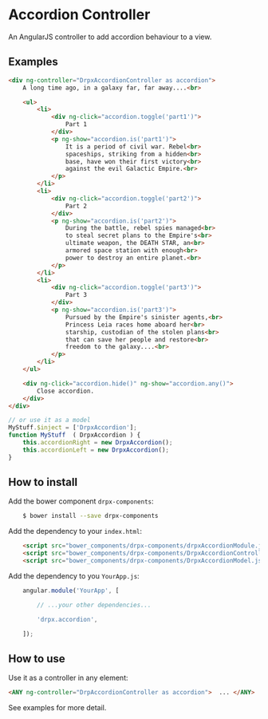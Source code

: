Accordion Controller
====================

An AngularJS controller to add accordion behaviour to a view.


Examples
--------

```html
<div ng-controller="DrpxAccordionController as accordion">
    A long time ago, in a galaxy far, far away....<br>

    <ul>
        <li>
            <div ng-click="accordion.toggle('part1')">
                Part 1
            </div>
            <p ng-show="accordion.is('part1')">
                It is a period of civil war. Rebel<br>
                spaceships, striking from a hidden<br>
                base, have won their first victory<br>
                against the evil Galactic Empire.<br>
            </p>
        </li>
        <li>
            <div ng-click="accordion.toggle('part2')">
                Part 2
            </div>
            <p ng-show="accordion.is('part2')">
                During the battle, rebel spies managed<br>
                to steal secret plans to the Empire's<br>
                ultimate weapon, the DEATH STAR, an<br>
                armored space station with enough<br>
                power to destroy an entire planet.<br>
            </p>
        </li>
        <li>
            <div ng-click="accordion.toggle('part3')">
                Part 3
            </div>
            <p ng-show="accordion.is('part3')">
                Pursued by the Empire's sinister agents,<br>
                Princess Leia races home aboard her<br>
                starship, custodian of the stolen plans<br>
                that can save her people and restore<br>
                freedom to the galaxy....<br>
            </p>
        </li>
    </ul>

    <div ng-click="accordion.hide()" ng-show="accordion.any()">
        Close accordion.
    </div>
</div>
```

```javascript
// or use it as a model
MyStuff.$inject = ['DrpxAccordion'];
function MyStuff  ( DrpxAccordion ) {
    this.accordionRight = new DrpxAccordion();
    this.accordionLeft = new DrpxAccordion();
}
```


How to install
--------------

Add the bower component `drpx-components`:

```bash
    $ bower install --save drpx-components
```

Add the dependency to your `index.html`:

```html
    <script src="bower_components/drpx-components/drpxAccordionModule.js"></script>
    <script src="bower_components/drpx-components/DrpxAccordionController.js"></script>
    <script src="bower_components/drpx-components/DrpxAccordionModel.js"></script>
```

Add the dependency to you `YourApp.js`:

```javascript
    angular.module('YourApp', [

        // ...your other dependencies...

        'drpx.accordion',

    ]);
```



How to use
----------

Use it as a controller in any element:

```html
<ANY ng-controller="DrpAccordionController as accordion">  ... </ANY>
```

See examples for more detail.



